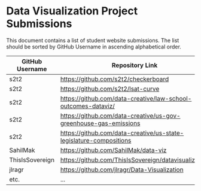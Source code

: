 # Data Visualization Project Submissions

This document contains a list of student website submissions. The list should be sorted by GitHub Username in ascending alphabetical order.

GitHub Username | Repository Link | Project Link
--- | --- | ---
s2t2 | https://github.com/s2t2/checkerboard | http://s2t2.github.io/checkerboard/
s2t2 | https://github.com/s2t2/lsat-curve | http://s2t2.github.io/lsat-curve/
s2t2 | https://github.com/data-creative/law-school-outcomes-dataviz/ | http://data-creative.info/law-school-outcomes-dataviz/
s2t2 | https://github.com/data-creative/us-gov-greenhouse-gas-emissions | http://data-creative.info/us-gov-greenhouse-gas-emissions/
s2t2 | https://github.com/data-creative/us-state-legislature-compositions | http://data-creative.info/us-state-legislature-compositions/
SahilMak | https://github.com/SahilMak/data-viz | http://www.sahilmak.tech/data-viz/
ThisIsSovereign | https://github.com/ThisIsSovereign/datavisualization | https://thisissovereign.github.io/datavisualization/
jlragr | https://github.com/jlragr/Data-Visualization | https://github.com/jlragr/Data-Visualization2 | https://jlragr.github.io/Data-Visualization/ | https://jlragr.github.io/Data-Visualization2/
etc. | ... | ...

